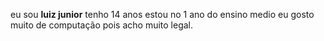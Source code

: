 eu sou **luiz junior** tenho 14 anos estou no 1 ano do ensino medio eu gosto muito de computação pois acho muito legal.
